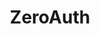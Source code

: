 ---
home: true
title: ZeroAuth
actions:
  - text: Get Started
    link: /guide/getting-started/
    type: primary
  - text: Introduction
    link: /guide/
    type: secondary
heroImage: /zero-light.svg
heroImageDark: /zero-dark.svg
features:
  - title: Multi-Platform Support
    details: ZeroAuth boasts a flexible design, offering a streamlined native API across multiple platforms. Its effortless integration, whether on iOS/macOS, Android, or Windows/Linux, allows developers to focus purely on enhancing their applications, simplifying the development landscape.
  - title: Security Standards
    details: Prioritizing security, ZeroAuth strictly adheres to RFC 8252 standards for native apps, utilizing platform-specific authorization techniques and shunning WebView methods to safeguard user data and fortify against security threats.
  - title: Seamless Integration
    details: ZeroAuth is designed to be easy to use and integrate, with a simple, intuitive API that allows developers to quickly and easily add zkLogin to their applications.
footer: Apache-2.0 Licensed | Copyright © 2024 McXross
---